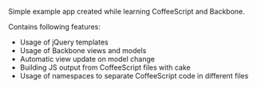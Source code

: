 Simple example app created while learning CoffeeScript and Backbone.

Contains following features:
 * Usage of jQuery templates
 * Usage of Backbone views and models
 * Automatic view update on model change
 * Building JS output from CoffeeScript files with cake 
 * Usage of namespaces to separate CoffeeScript code in different files
